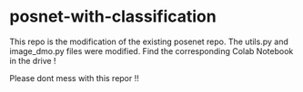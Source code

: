 # posnet-with-classification
This repo is the modification of the existing posenet repo. The utils.py and image_dmo.py files were modified. Find the corresponding Colab Notebook in the drive !

Please dont mess with this repor !!